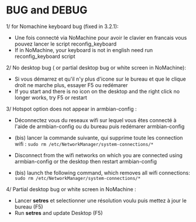 
# BUG and DEBUG

1/ for Nomachine keyboard bug (fixed in 3.2.1):

- Une fois connecté via NoMachine pour avoir le clavier en francais vous pouvez lancer le script reconfig_keyboard
- If in NoMachine, your keyboard is not in english need run reconfig_keyboard script

2/ No desktop bug ( or partial desktop bug or white screen in NoMachine):

- Si vous démarrez et qu'il n'y plus d'icone sur le bureau et que le clique droit ne marche plus, essayer F5 ou redémarer
- If you start and there is no icon on the desktop and the right click no longer works, try F5 or restart

3/ Hotspot option does not appear in armbian-config :

- Déconnectez vous du reseaux wifi sur lequel vous êtes connecté à l'aide de armbian-config ou du bureau puis redémarer armbian-config
- (bis) lancer la commande suivante, qui supprime toute les connection wifi : `sudo rm /etc/NetworkManager/system-connections/*`

- Disconnect from the wifi networks on which you are connected using armbian-config or the desktop then restart armbian-config
- (bis) launch the following command, which removes all wifi connections: `sudo rm /etc/NetworkManager/system-connections/*`

4/ Partial desktop bug or white screen in NoMachine :

- Lancer **setres** et selectionner une résolution voulu puis mettez à jour le bureau (F5)
- Run **setres** and update Desktop (F5)
